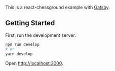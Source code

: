 This is a react-chessground example with [Gatsby](https://www.gatsbyjs.org/).

## Getting Started

First, run the development server:

```bash
npm run develop
# or
yarn develop
```

Open [http://localhost:3000](http://localhost:3000).
